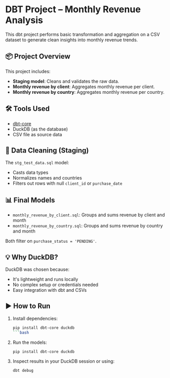 # DBT Project – Monthly Revenue Analysis

This dbt project performs basic transformation and aggregation on a CSV dataset to generate clean insights into monthly revenue trends.

## 📦 Project Overview

This project includes:

- **Staging model**: Cleans and validates the raw data.
- **Monthly revenue by client**: Aggregates monthly revenue per client.
- **Monthly revenue by country**: Aggregates monthly revenue per country.

## 🛠 Tools Used

- [dbt-core](https://github.com/dbt-labs/dbt-core)
- DuckDB (as the database)
- CSV file as source data

## 🧹 Data Cleaning (Staging)

The `stg_test_data.sql` model:
- Casts data types
- Normalizes names and countries
- Filters out rows with null `client_id` or `purchase_date`

## 📊 Final Models

- `monthly_revenue_by_client.sql`: Groups and sums revenue by client and month
- `monthly_revenue_by_country.sql`: Groups and sums revenue by country and month

Both filter on `purchase_status = 'PENDING'`.

## 💡 Why DuckDB?

DuckDB was chosen because:
- It's lightweight and runs locally
- No complex setup or credentials needed
- Easy integration with dbt and CSVs

## ▶️ How to Run

1. Install dependencies:
   ```bash
   pip install dbt-core duckdb
   ```bash

2. Run the models:
   ```bash
   pip install dbt-core duckdb


3. Inspect results in your DuckDB session or using:
   ```bash
   dbt debug
